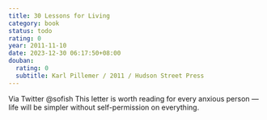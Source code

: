 ```yaml
---
title: 30 Lessons for Living
category: book
status: todo
rating: 0
year: 2011-11-10
date: 2023-12-30 06:17:50+08:00
douban:
  rating: 0
  subtitle: Karl Pillemer / 2011 / Hudson Street Press
---
```


Via Twitter @sofish This letter is worth reading for every anxious person — life will be simpler without self-permission on everything.
